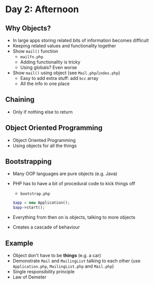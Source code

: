 # Day 2: Afternoon

## Why Objects?

- In large apps storing related bits of information becomes difficult
- Keeping related values and functionality together
- Show `mail()` function
    - `mailfn.php`
    - Adding functionality is tricky
    - Using globals? Even worse
- Show `mail()` using object (see `Mail.php`/`index.php`)
    - Easy to add extra stuff: add `bcc` array
    - All the info in one place

## Chaining

- Only if nothing else to return


## Object Oriented Programming

- Object Oriented Programming
- Using objects for all the things


## Bootstrapping

- Many OOP languages are pure objects (e.g. Java)
- PHP has to have a bit of procedural code to kick things off
    - `bootstrap.php`

    ```php
    $app = new Application();
    $app->start();
    ```
- Everything from then on is objects, talking to more objects
- Creates a cascade of behaviour


## Example

- Object don't have to be **things** (e.g. a car)
- Demonstrate `Mail` and `MailingList` talking to each other (use `Application.php`, `MailingList.php` and `Mail.php`)
- Single responsibility principle
- Law of Demeter
